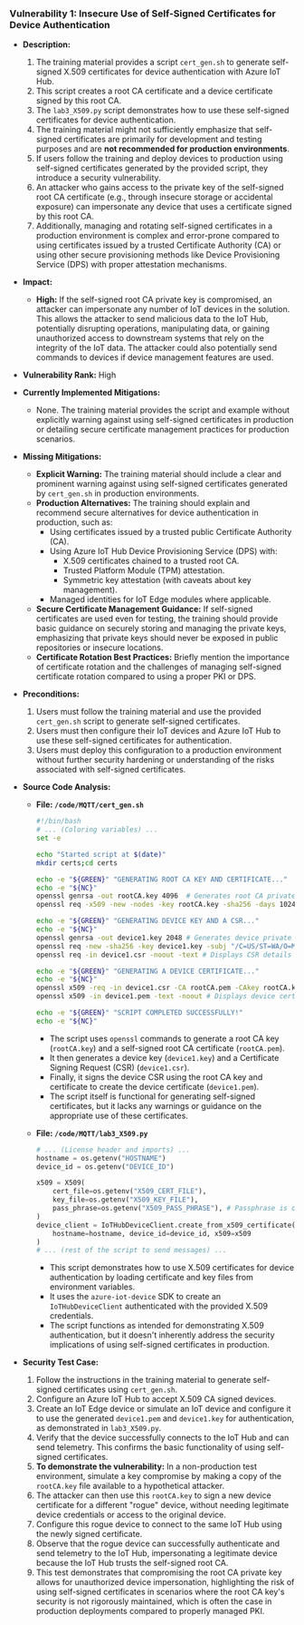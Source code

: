 ### Vulnerability 1: Insecure Use of Self-Signed Certificates for Device Authentication

*   **Description:**
    1.  The training material provides a script `cert_gen.sh` to generate self-signed X.509 certificates for device authentication with Azure IoT Hub.
    2.  This script creates a root CA certificate and a device certificate signed by this root CA.
    3.  The `lab3_X509.py` script demonstrates how to use these self-signed certificates for device authentication.
    4.  The training material might not sufficiently emphasize that self-signed certificates are primarily for development and testing purposes and are **not recommended for production environments**.
    5.  If users follow the training and deploy devices to production using self-signed certificates generated by the provided script, they introduce a security vulnerability.
    6.  An attacker who gains access to the private key of the self-signed root CA certificate (e.g., through insecure storage or accidental exposure) can impersonate any device that uses a certificate signed by this root CA.
    7.  Additionally, managing and rotating self-signed certificates in a production environment is complex and error-prone compared to using certificates issued by a trusted Certificate Authority (CA) or using other secure provisioning methods like Device Provisioning Service (DPS) with proper attestation mechanisms.

*   **Impact:**
    *   **High:** If the self-signed root CA private key is compromised, an attacker can impersonate any number of IoT devices in the solution. This allows the attacker to send malicious data to the IoT Hub, potentially disrupting operations, manipulating data, or gaining unauthorized access to downstream systems that rely on the integrity of the IoT data. The attacker could also potentially send commands to devices if device management features are used.

*   **Vulnerability Rank:** High

*   **Currently Implemented Mitigations:**
    *   None. The training material provides the script and example without explicitly warning against using self-signed certificates in production or detailing secure certificate management practices for production scenarios.

*   **Missing Mitigations:**
    *   **Explicit Warning:** The training material should include a clear and prominent warning against using self-signed certificates generated by `cert_gen.sh` in production environments.
    *   **Production Alternatives:** The training should explain and recommend secure alternatives for device authentication in production, such as:
        *   Using certificates issued by a trusted public Certificate Authority (CA).
        *   Using Azure IoT Hub Device Provisioning Service (DPS) with:
            *   X.509 certificates chained to a trusted root CA.
            *   Trusted Platform Module (TPM) attestation.
            *   Symmetric key attestation (with caveats about key management).
        *   Managed identities for IoT Edge modules where applicable.
    *   **Secure Certificate Management Guidance:** If self-signed certificates are used even for testing, the training should provide basic guidance on securely storing and managing the private keys, emphasizing that private keys should never be exposed in public repositories or insecure locations.
    *   **Certificate Rotation Best Practices:**  Briefly mention the importance of certificate rotation and the challenges of managing self-signed certificate rotation compared to using a proper PKI or DPS.

*   **Preconditions:**
    1.  Users must follow the training material and use the provided `cert_gen.sh` script to generate self-signed certificates.
    2.  Users must then configure their IoT devices and Azure IoT Hub to use these self-signed certificates for authentication.
    3.  Users must deploy this configuration to a production environment without further security hardening or understanding of the risks associated with self-signed certificates.

*   **Source Code Analysis:**
    *   **File: `/code/MQTT/cert_gen.sh`**
        ```bash
        #!/bin/bash
        # ... (Coloring variables) ...
        set -e

        echo "Started script at $(date)"
        mkdir certs;cd certs

        echo -e "${GREEN}" "GENERATING ROOT CA KEY AND CERTIFICATE..."
        echo -e "${NC}"
        openssl genrsa -out rootCA.key 4096  # Generates root CA private key
        openssl req -x509 -new -nodes -key rootCA.key -sha256 -days 1024 -out rootCA.pem -subj "/C=US/ST=WA/O=Microsoft/CN=MyAwesomeRootCA" # Generates self-signed root CA certificate

        echo -e "${GREEN}" "GENERATING DEVICE KEY AND A CSR..."
        echo -e "${NC}"
        openssl genrsa -out device1.key 2048 # Generates device private key
        openssl req -new -sha256 -key device1.key -subj "/C=US/ST=WA/O=Microsoft/CN=device1" -out device1.csr # Generates device CSR
        openssl req -in device1.csr -noout -text # Displays CSR details

        echo -e "${GREEN}" "GENERATING A DEVICE CERTIFICATE..."
        echo -e "${NC}"
        openssl x509 -req -in device1.csr -CA rootCA.pem -CAkey rootCA.key -CAcreateserial -out device1.pem -days 500 -sha256 # Signs device certificate using root CA
        openssl x509 -in device1.pem -text -noout # Displays device certificate details

        echo -e "${GREEN}" "SCRIPT COMPLETED SUCCESSFULLY!"
        echo -e "${NC}"
        ```
        *   The script uses `openssl` commands to generate a root CA key (`rootCA.key`) and a self-signed root CA certificate (`rootCA.pem`).
        *   It then generates a device key (`device1.key`) and a Certificate Signing Request (CSR) (`device1.csr`).
        *   Finally, it signs the device CSR using the root CA key and certificate to create the device certificate (`device1.pem`).
        *   The script itself is functional for generating self-signed certificates, but it lacks any warnings or guidance on the appropriate use of these certificates.

    *   **File: `/code/MQTT/lab3_X509.py`**
        ```python
        # ... (License header and imports) ...
        hostname = os.getenv("HOSTNAME")
        device_id = os.getenv("DEVICE_ID")

        x509 = X509(
            cert_file=os.getenv("X509_CERT_FILE"),
            key_file=os.getenv("X509_KEY_FILE"),
            pass_phrase=os.getenv("X509_PASS_PHRASE"), # Passphrase is optional and likely not used in the training example
        )
        device_client = IoTHubDeviceClient.create_from_x509_certificate(
            hostname=hostname, device_id=device_id, x509=x509
        )
        # ... (rest of the script to send messages) ...
        ```
        *   This script demonstrates how to use X.509 certificates for device authentication by loading certificate and key files from environment variables.
        *   It uses the `azure-iot-device` SDK to create an `IoTHubDeviceClient` authenticated with the provided X.509 credentials.
        *   The script functions as intended for demonstrating X.509 authentication, but it doesn't inherently address the security implications of using self-signed certificates in production.

*   **Security Test Case:**
    1.  Follow the instructions in the training material to generate self-signed certificates using `cert_gen.sh`.
    2.  Configure an Azure IoT Hub to accept X.509 CA signed devices.
    3.  Create an IoT Edge device or simulate an IoT device and configure it to use the generated `device1.pem` and `device1.key` for authentication, as demonstrated in `lab3_X509.py`.
    4.  Verify that the device successfully connects to the IoT Hub and can send telemetry. This confirms the basic functionality of using self-signed certificates.
    5.  **To demonstrate the vulnerability:** In a non-production test environment, simulate a key compromise by making a copy of the `rootCA.key` file available to a hypothetical attacker.
    6.  The attacker can then use this `rootCA.key` to sign a new device certificate for a different "rogue" device, without needing legitimate device credentials or access to the original device.
    7.  Configure this rogue device to connect to the same IoT Hub using the newly signed certificate.
    8.  Observe that the rogue device can successfully authenticate and send telemetry to the IoT Hub, impersonating a legitimate device because the IoT Hub trusts the self-signed root CA.
    9.  This test demonstrates that compromising the root CA private key allows for unauthorized device impersonation, highlighting the risk of using self-signed certificates in scenarios where the root CA key's security is not rigorously maintained, which is often the case in production deployments compared to properly managed PKI.